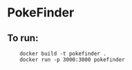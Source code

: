 # PokeFinder
## To run:
```
    docker build -t pokefinder .
    docker run -p 3000:3000 pokefinder
```

